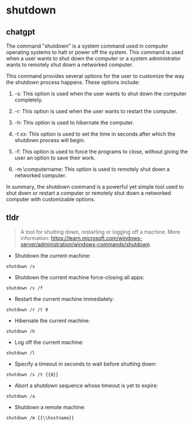 # shutdown 
## chatgpt 
The command "shutdown" is a system command used in computer operating systems to halt or power off the system. This command is used when a user wants to shut down the computer or a system administrator wants to remotely shut down a networked computer. 

This command provides several options for the user to customize the way the shutdown process happens. These options include:

1. -s: This option is used when the user wants to shut down the computer completely.

2. -r: This option is used when the user wants to restart the computer.

3. -h: This option is used to hibernate the computer.

4. -t xx: This option is used to set the time in seconds after which the shutdown process will begin.

5. -f: This option is used to force the programs to close, without giving the user an option to save their work.

6. -m \\computername: This option is used to remotely shut down a networked computer.

In summary, the shutdown command is a powerful yet simple tool used to shut down or restart a computer or remotely shut down a networked computer with customizable options. 

## tldr 
 
> A tool for shutting down, restarting or logging off a machine.
> More information: <https://learn.microsoft.com/windows-server/administration/windows-commands/shutdown>.

- Shutdown the current machine:

`shutdown /s`

- Shutdown the current machine force-closing all apps:

`shutdown /s /f`

- Restart the current machine immediately:

`shutdown /r /t 0`

- Hibernate the current machine:

`shutdown /h`

- Log off the current machine:

`shutdown /l`

- Specify a timeout in seconds to wait before shutting down:

`shutdown /s /t {{8}}`

- Abort a shutdown sequence whose timeout is yet to expire:

`shutdown /a`

- Shutdown a remote machine:

`shutdown /m {{\\hostname}}`
